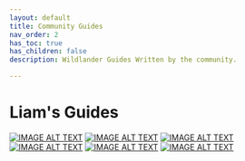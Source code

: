 ```yaml
---
layout: default
title: Community Guides
nav_order: 2
has_toc: true
has_children: false
description: Wildlander Guides Written by the community.

---
```


# Liam's Guides

[![IMAGE ALT TEXT](http://img.youtube.com/vi/V5m5suiuzgs/0.jpg)](http://www.youtube.com/watch?v=vXRurA0h6NE "Character Creation Part 1: Race")
[![IMAGE ALT TEXT](http://img.youtube.com/vi/oAj-JtifNtY/0.jpg)](https://youtu.be/oAj-JtifNtY  "Character Creation Part 2: Background")
[![IMAGE ALT TEXT](http://img.youtube.com/vi/s5hfShYWp0Y/0.jpg)](https://youtu.be/s5hfShYWp0Y  "Character Creation Part 3: Birthsigns")
[![IMAGE ALT TEXT](http://img.youtube.com/vi/3iAHCzNgfYI/0.jpg)](https://youtu.be/3iAHCzNgfYI  "Character Creation Part 4: Finishing Up")
[![IMAGE ALT TEXT](http://img.youtube.com/vi/78rNU9TUMRk/0.jpg)](https://youtu.be/78rNU9TUMRk  "Advanced Mechanics Part 1: Skills and Progression")
[![IMAGE ALT TEXT](http://img.youtube.com/vi/r6-T5lZR2Sw/0.jpg)](https://youtu.be/r6-T5lZR2Sw  "Advanced Mechanics Part 2: Survival and Exploration")